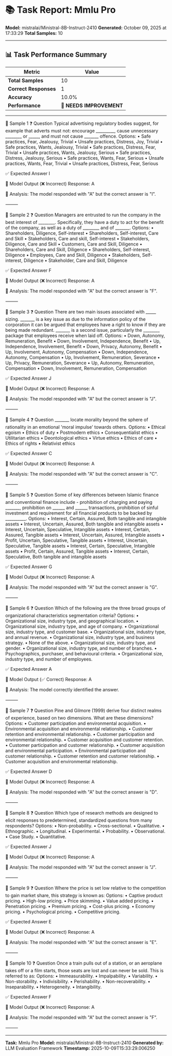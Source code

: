 # 📚 Task Report: Mmlu Pro

**Model:** mistralai/Ministral-8B-Instruct-2410
**Generated:** October 09, 2025 at 17:33:29
**Total Samples:** 10

---

## 📊 Task Performance Summary

| Metric | Value |
| ------ | ----- |
| **Total Samples** | 10 |
| **Correct Responses** | 1 |
| **Accuracy** | 10.0% |
| **Performance** | 🔴 **NEEDS IMPROVEMENT** |

---

📝 Sample 1
❓ Question
Typical advertising regulatory bodies suggest, for example that adverts must not: encourage _________, cause unnecessary ________ or _____, and must not cause _______ offence.
Options:
	•	Safe practices, Fear, Jealousy, Trivial
	•	Unsafe practices, Distress, Joy, Trivial
	•	Safe practices, Wants, Jealousy, Trivial
	•	Safe practices, Distress, Fear, Trivial
	•	Unsafe practices, Wants, Jealousy, Serious
	•	Safe practices, Distress, Jealousy, Serious
	•	Safe practices, Wants, Fear, Serious
	•	Unsafe practices, Wants, Fear, Trivial
	•	Unsafe practices, Distress, Fear, Serious

✅ Expected Answer
I

🤖 Model Output (❌ Incorrect)
Response: A

💬 Analysis:
The model responded with "A" but the correct answer is "I".

⸻

📝 Sample 2
❓ Question
Managers are entrusted to run the company in the best interest of ________. Specifically, they have a duty to act for the benefit of the company, as well as a duty of ________ and of _______.
Options:
	•	Shareholders, Diligence, Self-interest
	•	Shareholders, Self-interest, Care and Skill
	•	Stakeholders, Care and skill, Self-interest
	•	Stakeholders, Diligence, Care and Skill
	•	Customers, Care and Skill, Diligence
	•	Shareholders, Care and Skill, Diligence
	•	Shareholders, Self-interest, Diligence
	•	Employees, Care and Skill, Diligence
	•	Stakeholders, Self-interest, Diligence
	•	Stakeholder, Care and Skill, Diligence

✅ Expected Answer
F

🤖 Model Output (❌ Incorrect)
Response: A

💬 Analysis:
The model responded with "A" but the correct answer is "F".

⸻

📝 Sample 3
❓ Question
There are two main issues associated with _____ sizing. _______ is a key issue as due to the information policy of the corporation it can be argued that employees have a right to know if they are being made redundant. _______ is a second issue, particularly the ________ package that employees receive when laid off.
Options:
	•	Down, Autonomy, Remuneration, Benefit
	•	Down, Involvement, Independence, Benefit
	•	Up, Independence, Involvement, Benefit
	•	Down, Privacy, Autonomy, Benefit
	•	Up, Involvement, Autonomy, Compensation
	•	Down, Independence, Autonomy, Compensation
	•	Up, Involvement, Remuneration, Severance
	•	Up, Privacy, Remuneration, Severance
	•	Up, Autonomy, Remuneration, Compensation
	•	Down, Involvement, Remuneration, Compensation

✅ Expected Answer
J

🤖 Model Output (❌ Incorrect)
Response: A

💬 Analysis:
The model responded with "A" but the correct answer is "J".

⸻

📝 Sample 4
❓ Question
_______ locate morality beyond the sphere of rationality in an emotional 'moral impulse' towards others.
Options:
	•	Ethical egoism
	•	Ethics of duty
	•	Postmodern ethics
	•	Consequentialist ethics
	•	Utilitarian ethics
	•	Deontological ethics
	•	Virtue ethics
	•	Ethics of care
	•	Ethics of rights
	•	Relativist ethics

✅ Expected Answer
C

🤖 Model Output (❌ Incorrect)
Response: A

💬 Analysis:
The model responded with "A" but the correct answer is "C".

⸻

📝 Sample 5
❓ Question
Some of key differences between Islamic finance and conventional finance include - prohibition of charging and paying _______, prohibition on ______ and ______ transactions, prohibition of sinful investment and requirement for all financial products to be backed by __________.
Options:
	•	Interest, Certain, Assured, Both tangible and intangible assets
	•	Interest, Uncertain, Assured, Both tangible and intangible assets
	•	Interest, Uncertain, Speculative, Intangible assets
	•	Interest, Certain, Assured, Tangible assets
	•	Interest, Uncertain, Assured, Intangible assets
	•	Profit, Uncertain, Speculative, Tangible assets
	•	Interest, Uncertain, Speculative, Tangible assets
	•	Interest, Certain, Speculative, Intangible assets
	•	Profit, Certain, Assured, Tangible assets
	•	Interest, Certain, Speculative, Both tangible and intangible assets

✅ Expected Answer
G

🤖 Model Output (❌ Incorrect)
Response: A

💬 Analysis:
The model responded with "A" but the correct answer is "G".

⸻

📝 Sample 6
❓ Question
Which of the following are the three broad groups of organizational characteristics segmentation criteria?
Options:
	•	Organizational size, industry type, and geographical location.
	•	Organizational size, industry type, and age of company.
	•	Organizational size, industry type, and customer base.
	•	Organizational size, industry type, and annual revenue.
	•	Organizational size, industry type, and business strategy.
	•	None of the above.
	•	Organizational size, industry type, and gender.
	•	Organizational size, industry type, and number of branches.
	•	Psychographics, purchaser, and behavioural criteria.
	•	Organizational size, industry type, and number of employees.

✅ Expected Answer
A

🤖 Model Output (✅ Correct)
Response: A

💬 Analysis:
The model correctly identified the answer.

⸻

📝 Sample 7
❓ Question
Pine and Gilmore (1999) derive four distinct realms of experience, based on two dimensions. What are these dimensions?
Options:
	•	Customer participation and environmental acquisition.
	•	Environmental acquisition and environmental relationship.
	•	Customer retention and environmental relationship.
	•	Customer participation and environmental relationship.
	•	Customer acquisition and customer retention.
	•	Customer participation and customer relationship.
	•	Customer acquisition and environmental participation.
	•	Environmental participation and customer relationship.
	•	Customer retention and customer relationship.
	•	Customer acquisition and environmental relationship.

✅ Expected Answer
D

🤖 Model Output (❌ Incorrect)
Response: A

💬 Analysis:
The model responded with "A" but the correct answer is "D".

⸻

📝 Sample 8
❓ Question
Which type of research methods are designed to elicit responses to predetermined, standardized questions from many respondents?
Options:
	•	Non-probability.
	•	Cross-sectional.
	•	Qualitative.
	•	Ethnographic.
	•	Longitudinal.
	•	Experimental.
	•	Probability.
	•	Observational.
	•	Case Study.
	•	Quantitative.

✅ Expected Answer
J

🤖 Model Output (❌ Incorrect)
Response: A

💬 Analysis:
The model responded with "A" but the correct answer is "J".

⸻

📝 Sample 9
❓ Question
Where the price is set low relative to the competition to gain market share, this strategy is known as:
Options:
	•	Captive product pricing.
	•	High-low pricing.
	•	Price skimming.
	•	Value added pricing.
	•	Penetration pricing.
	•	Premium pricing.
	•	Cost-plus pricing.
	•	Economy pricing.
	•	Psychological pricing.
	•	Competitive pricing.

✅ Expected Answer
E

🤖 Model Output (❌ Incorrect)
Response: A

💬 Analysis:
The model responded with "A" but the correct answer is "E".

⸻

📝 Sample 10
❓ Question
Once a train pulls out of a station, or an aeroplane takes off or a film starts, those seats are lost and can never be sold. This is referred to as:
Options:
	•	Immeasurability.
	•	Impalpability.
	•	Variability.
	•	Non-storability.
	•	Indivisibility.
	•	Perishability.
	•	Non-recoverability.
	•	Inseparability.
	•	Heterogeneity.
	•	Intangibility.

✅ Expected Answer
F

🤖 Model Output (❌ Incorrect)
Response: A

💬 Analysis:
The model responded with "A" but the correct answer is "F".

⸻

---

**Task:** Mmlu Pro
**Model:** mistralai/Ministral-8B-Instruct-2410
**Generated by:** LLM Evaluation Framework
**Timestamp:** 2025-10-09T15:33:29.006250
